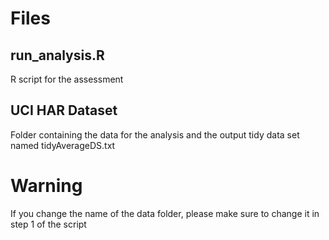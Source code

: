 Files
=====
run_analysis.R
--------------
R script for the assessment

UCI HAR Dataset
---------------
Folder containing the data for the analysis and the output tidy data set named tidyAverageDS.txt

Warning
=======
If you change the name of the data folder, please make sure to change it in step 1 of the script